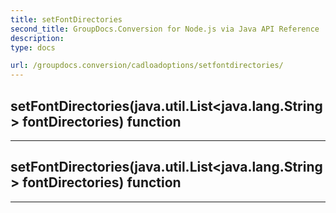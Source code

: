 ```yaml
---
title: setFontDirectories
second_title: GroupDocs.Conversion for Node.js via Java API Reference
description: 
type: docs

url: /groupdocs.conversion/cadloadoptions/setfontdirectories/
---
```


## setFontDirectories(java.util.List<java.lang.String> fontDirectories)  function



---


## setFontDirectories(java.util.List<java.lang.String> fontDirectories)  function



---


